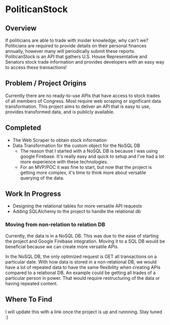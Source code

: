 # PoliticanStock

## Overview

If politicians are able to trade with insider knowledge, why can't we? Politicians are required to provide details on their personal finances annually, however many will periodically submit these reports. PoliticanStock is an API that gathers U.S. House Representative and Senators stock trade information and provides developers with an easy way to access these transactions!

## Problem / Project Origins

Currently there are no ready-to-use APIs that have access to stock trades of all members of Congress. Most require web scraping or significant data transformation. This project aims to deliver an API that is easy to use, provides transformed data, and is publicly available.

## Completed

-   The Web Scraper to obtain stock information
-   Data Transformation for the custom object for the NoSQL DB
    -   The reason that I started with a NoSQL DB is because I was using google Firebase. It's really easy and quick to setup and I've had a lot more experience with these technologies.
    -   For an MVP/POC it was fine to start, but now that the project is getting more complex, it's time to think more about versatile querying of the data.

## Work In Progress

-   Designing the relational tables for more versatile API requests
-   Adding SQLAlchemy to the project to handle the relational db

### Moving from non-relation to relation DB

Currently, the data is in a NoSQL DB. This was due to the ease of starting the project and Google Firebase integration. Moving it to a SQL DB would be beneficial because we can create more versatile APIs.

In the NoSQL DB, the only optimized request is GET all transactions on a particular date. With how data is stored in a non-relational DB, we would have a lot of repeated data to have the same flexibility when creating APIs compared to a relational DB. An example could be getting all trades of a particular person in power. That would require restructuring of the data or having repeated content.

## Where To Find

I will update this with a link once the project is up and runnning. Stay tuned :)

